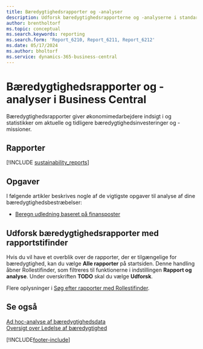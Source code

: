 ```yaml
---
title: Bæredygtighedsrapporter og -analyser
description: Udforsk bæredygtighedsrapporterne og -analyserne i standardversionen af Business Central.
author: brentholtorf
ms.topic: conceptual
ms.search.keywords: reporting
ms.search.form: 'Report_6210, Report_6211, Report_6212'
ms.date: 05/17/2024
ms.author: bholtorf
ms.service: dynamics-365-business-central
---
```


# <a name="sustainability-reports-and-analytics-in-business-central"></a>Bæredygtighedsrapporter og -analyser i Business Central

Bæredygtighedsrapporter giver økonomimedarbejdere indsigt i og statistikker om aktuelle og tidligere bæredygtighedsinvesteringer og -missioner.  

## <a name="reports"></a>Rapporter

[!INCLUDE [sustainability_reports](includes/sustainability-reports-include.md)]

## <a name="tasks"></a>Opgaver

I følgende artikler beskrives nogle af de vigtigste opgaver til analyse af dine bæredygtighedsbestræbelser:

* [Beregn udledning baseret på finansposter](finance-sustainability-journal.md)

## <a name="explore-sustainability-reports-with-report-explorer"></a>Udforsk bæredygtighedsrapporter med rapportstifinder

Hvis du vil have et overblik over de rapporter, der er tilgængelige for bæredygtighed, kan du vælge **Alle rapporter** på startsiden. Denne handling åbner Rollestifinder, som filtreres til funktionerne i indstillingen **Rapport og analyse**. Under overskriften **TODO** skal du vælge **Udforsk**.

<!--There isn't an image file for this.

:::image type="content" source="media/report-explorer-sustainability.png" alt-text="Example of sustainability reports on the finance role center." lightbox="media/report-explorer-sustainability.png":::-->

Flere oplysninger i [Søg efter rapporter med Rollestifinder](ui-role-explorer.md).

## <a name="see-also"></a>Se også

[Ad hoc-analyse af bæredygtighedsdata](ad-hoc-analysis-sustainability.md)   
[Oversigt over Ledelse af bæredygtighed](finance-manage-sustainability.md)   

[!INCLUDE[footer-include](includes/footer-banner.md)]
